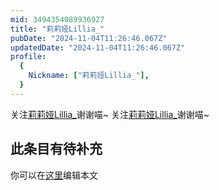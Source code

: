 ```yaml
---
mid: 3494354089936927
title: "莉莉娅Lillia_"
pubDate: "2024-11-04T11:26:46.067Z"
updatedDate: "2024-11-04T11:26:46.067Z"
profile:
  {
    Nickname: ["莉莉娅Lillia_"],
  }
---
```


关注[莉莉娅Lillia_](https://space.bilibili.com/3494354089936927)谢谢喵~ 关注[莉莉娅Lillia_](https://space.bilibili.com/3494354089936927)谢谢喵~

## 此条目有待补充
你可以在[这里](https://github.com/Yuhanawa/VTuber.ICU/edit/master/src/content/v/莉莉娅Lillia_/index.md)编辑本文
